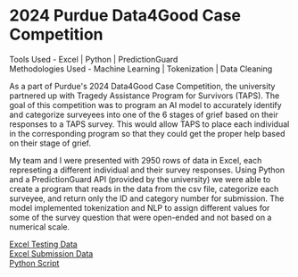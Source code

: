 # 2024 Purdue Data4Good Case Competition

Tools Used - Excel \| Python \| PredictionGuard <br />
Methodologies Used - Machine Learning \| Tokenization \| Data Cleaning

As a part of Purdue's 2024 Data4Good Case Competition, the university partnered up with Tragedy Assistance Program for Survivors (TAPS). The goal of this competition was to program an AI model to accurately identify and categorize surveyees into one of the 6 stages of grief based on their responses to a TAPS survey. This would allow TAPS to place each individual in the corresponding program so that they could get the proper help based on their stage of grief.

My team and I were presented with 2950 rows of data in Excel, each represeting a different individual and their survey responses. Using Python and a PredictionGuard API (provided by the university) we were able to create a program that reads in the data from the csv file, categorize each surveyee, and return only the ID and category number for submission. The model implemented tokenization and NLP to assign different values for some of the survey question that were open-ended and not based on a numerical scale. 

[Excel Testing Data](https://1drv.ms/x/c/abd0fef50200edb3/EbxUPrxiP4pGnrX00qy3rWsBzFkzx2ptcg4ISzN96l7NhQ?e=jZe3Xg)<br />
[Excel Submission Data](https://1drv.ms/x/c/abd0fef50200edb3/Ec86YaGwKLlMhxXanUWiCckBOaaV285KEY-0HQ3cWdVweQ?e=10sq4n)<br />
[Python Script]()
